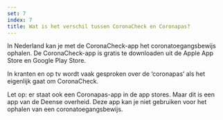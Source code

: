 ```yaml
---
set: 7
index: 7
title: Wat is het verschil tussen CoronaCheck en Coronapas?
---
```

In Nederland kan je met de CoronaCheck-app het coronatoegangsbewijs ophalen. De CoronaCheck-app is gratis te downloaden uit de Apple App Store en Google Play Store.

In kranten en op tv wordt vaak gesproken over de ‘coronapas’ als het eigenlijk gaat om CoronaCheck.

Let op: er staat ook een Coronapas-app in de app stores. Maar dit is een app van de Deense overheid. Deze app kan je niet gebruiken voor het ophalen van een coronatoegangsbewijs. 
